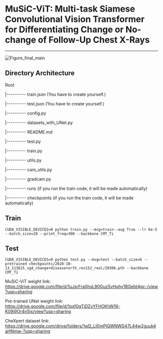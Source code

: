 # MuSiC-ViT: Multi-task Siamese Convolutional Vision Transformer for Differentiating Change or No-change of Follow-Up Chest X-Rays

---

![Figure_final_main](https://user-images.githubusercontent.com/46750574/173975319-6f36e80a-627f-4856-921c-6aca52b737c8.png)

## Directory Architecture

Root

|---------- train.json (You have to create yourself.)

|---------- test.json (You have to create yourself.)

|---------- config.py

|---------- datasets_with_UNet.py

|---------- README.md

|---------- test.py

|---------- train.py

|---------- utils.py

|---------- cam_utils.py

|---------- gradcam.py

|---------- runs (if you run the train code, it will be made automatically)

|---------- checkpoints (if you run the train code, it will be made automatically)

## Train

```
CUDA_VISIBLE_DEVICES=0 python train.py --msg=train--aug True --lr 6e-5 --batch_size=20 --print_freq=300 --backbone CMT_Ti
```

## Test

```
CUDA_VISIBLE_DEVICES=0 python test.py --msg=test --batch_size=6 --pretrained checkpoints/2020-10-13_113615_sgd_change+disease+orth_res152_real/20306.pth --backbone CMT_Ti
```

MuSiC-ViT weight link: https://drive.google.com/file/d/1uJsrFra0hsL90Guz5vHuhy1BGebt4gc-/view?usp=sharing

Pre-trained UNet weight link: https://drive.google.com/file/d/1pxf0gTiDZyYFHOKhW16-K09i9Or4n5jx/view?usp=sharing

CheXpert dataset link: https://drive.google.com/drive/folders/1wD_LI0mPlQWNWS47L44w2guuk4aHNmw-?usp=sharing
